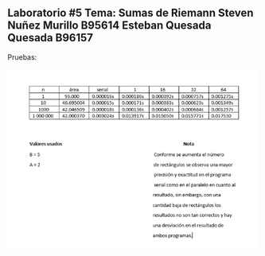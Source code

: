 Laboratorio #5
Tema: Sumas de Riemann
Steven Nuñez Murillo B95614
Esteban Quesada Quesada B96157
---------------------------------


Pruebas:

![image](https://github.com/Estebanq3/-CI0117-2020-S2/blob/master/Laboratorio5/Pruebas_Lab_V.png)
